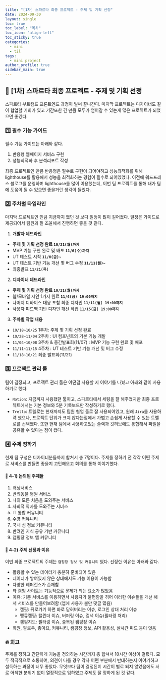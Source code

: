 ```yaml
---
title: "[1차] 스파르타 최종 프로젝트 - 주제 및 기획 선정"
date: 2024-09-30
layout: single
toc: true
toc_label: "목차"
toc_icon: "align-left"
toc_sticky: true
categories:
  - mini
  - til
tags:
  - mini project
author_profile: true
sidebar_main: true
---
```


## :ledger: [1차] 스파르타 최종 프로젝트 - 주제 및 기획 선정
스파르타 부트캠프 프론트엔드 과정이 벌써 끝나간다. 마지막 프로젝트는 디자이너도 같이 협업할 기회가 있고 기간또한 긴 만큼 모두가 얻어갈 수 있는게 많은 프로젝트가 되었으면 좋겠다.

### :one: 필수 기능 가이드
필수 기능 가이드는 아래와 같다.

1. 반응형 웹페이지 서비스 구현
2. 성능최적화 후 분석리포트 작성

최종 프로젝트인 만큼 반응형은 필수로 구현이 되어야하고 성능최적화를 위해 lighthouse를 활용해서 성능을 최적화하는 경험이 필수로 되어있었다. 이전에 워드프레스 블로그를 운영하며 lighthouse를 많이 이용했는데, 이번 팀 프로젝트를 통해 내가 팀에 도움이 될 수 있으면 좋을거란 생각이 들었다.

### :two: 주차별 타임라인
마지막 프로젝트인 만큼 지금까지 했던 것 보다 일정이 많이 길어졌다. 일정은 가이드로 제공되어서 팀원과 잘 조율해서 진행하면 좋을 것 같다.

1. **개발자 데드라인**
  - **주제 및 기획 선정 완료 `10/21(월)까지`**
  - MVP 기능 구현 완료 및 배포 **`11/6(수)까지`**
  - UT 테스트 시작 **`11/8(금)~`**
  - UT 테스트 기반 기능 개선 및 버그 수정  **`11/11(월)~`**
  - 최종발표 **`11/21(목)`**
    
2. **디자이너 데드라인**
  - **주제 및 기획 선정 완료 `10/21(월)까지`**
  - 웹/모바일 시안 1가지 완료 **`11/4(금) 19:00까지`**
  - 나머지 디바이스 대응 포함 최종 디자인 **`11/11(월) 19:00까지`**
  - 사용자 피드백 기반 디자인 개선 작업 **`11/15(금) 19:00까지`**

3. **주차별 작업 내용**
  - `10/18~10/25` 1주차: 주제 및 기획 선정 완료
  - `10/28~11/04` 2주차 : UI 컴포넌트의 기본 기능 개발
  - `11/04~10/08` 3주차 & 중간발표회(11/07) : MVP 기능 구현 완료 및 배포
  - `11/11~11/15` 4주차 : UT 테스트 기반 기능 개선 및 버그 수정
  - `11/18~10/21` 최종 발표회(11/21)

### :three: 프로젝트 관리 툴
팀이 결정되고, 프로젝트 관리 툴은 어떤걸 사용할 지 이야기를 나눴고 아래와 같이 사용하기로 했다.

- `Notion`: 지금까지 사용했던 툴이고, 스파르타에서 세팅을 잘 해주었지만 최종 프로젝트에서는 기본 정보와 5분 기록보드만 작성하기로 했다.
- `Trello`: 트렐로는 현재까지도 팀원 협업 툴로 잘 사용되어있고, 원래 `Jira`를 사용하려 했으나, 프로젝트 단위가 크지 않다는점에서 가볍고 손쉽게 사용할 수 있는 트렐로를 선택했다. 또한 현재 팀에서 사용하고있는 슬랙과 깃허브에도 통합해서 파일을 공유할 수 있다는 점이 컸다.

### :four: 주제 정하기
현재 팀 구성은 디자이너분들까지 합쳐서 총 7명이다. 주제를 정하기 전 각각 어떤 주제로 서비스를 만들면 좋을지 고민해오고 회의를 통해 이야기했다.

#### :pushpin: 4-1) 논의된 주제들
01. 러닝서비스
02. 반려동물 병원 서비스
03. 나의 모든 처음을 도와주는 서비스
04. 사회적 약자를 도와주는 서비스
05. IT 통합 커뮤니티
06. 수영 커뮤니티
07. 국내 섬 정보 커뮤니티
08. 반려인 지식 공유 기반 커뮤니티
09. 캠핑장 정보 앱 커뮤니티

#### :pushpin: 4-2) 주제 선정과 이유
이번 최종 프로젝트의 주제는 `캠핑장 정보 및 커뮤니티` 였다. 선정한 이유는 아래와 같다.

- 활용할 수 있는 데이터가 충분히 준비되어 있음
- 데이터가 쌓여있지 않은 상태에서도 기능 이용이 가능함
- 다양한 레퍼런스가 존재함
- 타 캠핑 사이트는 기능적으로 문제가 되는 요소가 많았음
- 이유: 기존 서비스를 이용하면서 사용자가 불편함을 겪어 이러한 이슈들을 개선 해서 서비스를 만들어보려함 (앱에 사용자 불만 댓글 많음)
  - 캠핏: 뒤로가기 하면 바로 닫혀버리는 이슈, 로그인 상태 처리 이슈
  - 땡큐캠핑: 캘린더 이슈, 버퍼링 이슈, 검색 이슈(필터링 처리)
  - 캠핑지도: 필터링 이슈, 중복된 캠핑장 이슈
- 회원, 팔로우, 좋아요,  커뮤니티, 캠핑장 정보, API 활용성, 실시간 피드 등이 잇음


### :fire: 회고
주제를 정하고 간단하게 기능을 정의하는 시간까지 총 합쳐서 10시간 이상이 걸렸다. 모두 적극적으로 소통하여, 의견이 다를 경우 각자 어떤 부분에서 반대하는지 이야기하고 설득하는 과정이 너무 좋았다. 무엇보다 팀이 결정된지 시간이 별로 되지 않았음에도 서로 어색한 분위기 없이 열정적으로 임하였고 주제도 잘 정하게 된 것 같다.
